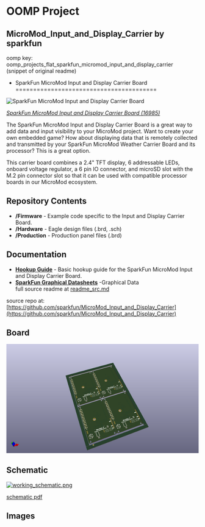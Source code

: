 # OOMP Project  
## MicroMod_Input_and_Display_Carrier  by sparkfun  
  
oomp key: oomp_projects_flat_sparkfun_micromod_input_and_display_carrier  
(snippet of original readme)  
  
- SparkFun MicroMod Input and Display Carrier Board  
========================================  
  
![SparkFun MicroMod Input and Display Carrier Board](https://cdn.sparkfun.com/assets/parts/1/5/9/2/2/16985-SparkFun_MicroMod_Input_and_Display_Carrier_Board-01a.jpg)  
  
[*SparkFun MicroMod Input and Display Carrier Board (16985)*](https://www.sparkfun.com/products/16985)  
  
The SparkFun MicroMod Input and Display Carrier Board is a great way to add data and input visibility to your MicroMod project. Want to create your own embedded game? How about displaying data that is remotely collected and transmitted by your SparkFun MicroMod Weather Carrier Board and its processor? This is a great option.   
  
This carrier board combines a 2.4" TFT display, 6 addressable LEDs, onboard voltage regulator, a 6 pin IO connector, and microSD slot with the M.2 pin connector slot so that it can be used with compatible processor boards in our MicroMod ecosystem.   
  
Repository Contents  
-------------------  
* **/Firmware** - Example code specific to the Input and Display Carrier Board.  
* **/Hardware** - Eagle design files (.brd, .sch)  
* **/Production** - Production panel files (.brd)  
  
Documentation  
--------------  
* **[Hookup Guide](https://learn.sparkfun.com/tutorials/sparkfun-micromod-input-and-display-carrier-board-hookup-guide)** - Basic hookup guide for the SparkFun MicroMod Input and Display Carrier Board.  
* **[SparkFun Graphical Datasheets](https://github.com/sparkfun/Graphical_Datasheets)** -Graphical Data  
  full source readme at [readme_src.md](readme_src.md)  
  
source repo at: [https://github.com/sparkfun/MicroMod_Input_and_Display_Carrier](https://github.com/sparkfun/MicroMod_Input_and_Display_Carrier)  
## Board  
  
[![working_3d.png](working_3d_600.png)](working_3d.png)  
## Schematic  
  
[![working_schematic.png](working_schematic_600.png)](working_schematic.png)  
  
[schematic pdf](working_schematic.pdf)  
## Images  
